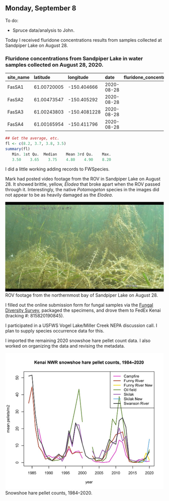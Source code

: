 
## Monday, September 8

To do:

* Spruce data/analysis to John.

Today I received fluridone concentrations results from samples collected at Sandpiper Lake on August 28.

### Fluridone concentrations from Sandpiper Lake in water samples collected on August 28, 2020.

site_name|latitude|longitude|date|fluridone_concentration_ppb
|:---|:---|:---|:---|---:|
FasSA1|61.00720005|-150.404666 |2020-08-28|8.2
FasSA2|61.00473547|-150.405292 |2020-08-28|3.7
FasSA3|61.00243803|-150.4081228|2020-08-28|3.8
FasSA4|61.00165954|-150.411796 |2020-08-28|3.5

```r
## Get the average, etc.
fl <- c(8.2, 3.7, 3.8, 3.5)
summary(fl)
   Min. 1st Qu.  Median    Mean 3rd Qu.    Max. 
   3.50    3.65    3.75    4.80    4.90    8.20 
```

I did a little working adding records to FWSpecies.

Mark had posted video footage from the ROV in Sandpiper Lake on August 28. It showed brittle, yellow, *Elodea* that broke apart when the ROV passed through it. Interestingly, the native *Potamogeton* species in the images did not appear to be as heavily damaged as the *Elodea*.

![ROV footage from the northernmost bay of Sandpiper Lake on August 28.](2020-08-28-130259_Sandpiper_Lake_elodea.jpg)\
ROV footage from the northernmost bay of Sandpiper Lake on August 28.

I filled out the online submission form for fungal samples via the [Fungal Diversity Survey](https://fundis.org/), packaged the specimens, and drove them to FedEx Kenai (tracking #: 815820190845). 

I participated in a USFWS Vogel Lake/Miller Creek NEPA discussion call. I plan to supply species occurrence data for this.

I imported the remaining 2020 snowshoe hare pellet count data. I also worked on organizing the data and revising the metadata.

![Snowshoe hare pellet counts, 1984–2020.](2020-09-08_pellet_count_means_over_time.jpg)\
Snowshoe hare pellet counts, 1984–2020.
